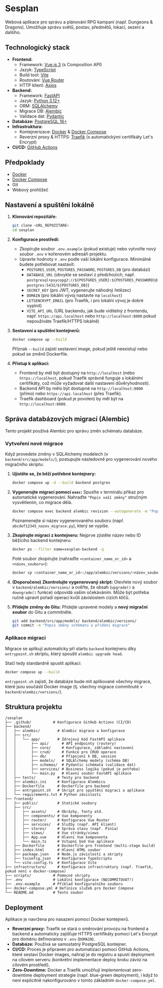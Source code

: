 # Sesplan

Webová aplikace pro správu a plánování RPG kampaní (např. Dungeons & Dragons). Umožňuje správu světů, postav, předmětů, lokací, sezení a dalšího.

## Technologický stack

*   **Frontend:**
    *   Framework: [Vue.js 3](https://vuejs.org/) (s Composition API)
    *   Jazyk: [TypeScript](https://www.typescriptlang.org/)
    *   Build tool: [Vite](https://vitejs.dev/)
    *   Routování: [Vue Router](https://router.vuejs.org/)
    *   HTTP klient: [Axios](https://axios-http.com/)
*   **Backend:**
    *   Framework: [FastAPI](https://fastapi.tiangolo.com/)
    *   Jazyk: [Python 3.12+](https://www.python.org/)
    *   ORM: [SQLAlchemy](https://www.sqlalchemy.org/)
    *   Migrace DB: [Alembic](https://alembic.sqlalchemy.org/)
    *   Validace dat: [Pydantic](https://docs.pydantic.dev/)
*   **Databáze:** [PostgreSQL 16+](https://www.postgresql.org/)
*   **Infrastruktura:**
    *   Kontejnerizace: [Docker](https://www.docker.com/) & [Docker Compose](https://docs.docker.com/compose/)
    *   Reverzní proxy & HTTPS: [Traefik](https://traefik.io/traefik/) (s automatickými certifikáty Let's Encrypt)
*   **CI/CD:** [GitHub Actions](https://github.com/features/actions)

## Předpoklady

*   [Docker](https://docs.docker.com/get-docker/)
*   [Docker Compose](https://docs.docker.com/compose/install/)
*   Git
*   Webový prohlížeč

## Nastavení a spuštění lokálně

1.  **Klonování repozitáře:**
    ```bash
    git clone <URL_REPOZITARE>
    cd sesplan
    ```

2.  **Konfigurace prostředí:**
    *   Zkopírujte soubor `.env.example` (pokud existuje) nebo vytvořte nový soubor `.env` v kořenovém adresáři projektu.
    *   Upravte hodnoty v `.env` podle vaší lokální konfigurace. Minimálně budete potřebovat nastavit:
        *   `POSTGRES_USER`, `POSTGRES_PASSWORD`, `POSTGRES_DB` (pro databázi)
        *   `DATABASE_URL` (obvykle se sestaví z předchozích, např. `postgresql+psycopg2://${POSTGRES_USER}:${POSTGRES_PASSWORD}@postgres:5432/${POSTGRES_DB}`)
        *   `SECRET_KEY` (pro JWT, vygenerujte náhodný řetězec)
        *   `DOMAIN` (pro lokální vývoj nastavte na `localhost`)
        *   `LETSENCRYPT_EMAIL` (pro Traefik, i pro lokální vývoj je dobré vyplnit)
        *   `VITE_API_URL` (URL backendu, jak bude viditelný z frontendu, např. `https://api.localhost` nebo `http://localhost:8000` pokud nepoužíváte Traefik/HTTPS lokálně)

3.  **Sestavení a spuštění kontejnerů:**
    ```bash
    docker compose up --build
    ```
    Příznak `--build` zajistí sestavení image, pokud ještě neexistují nebo pokud se změnil Dockerfile.

4.  **Přístup k aplikaci:**
    *   Frontend by měl být dostupný na `http://localhost` (nebo `https://localhost`, pokud Traefik správně funguje s lokálními certifikáty, což může vyžadovat další nastavení důvěryhodnosti).
    *   Backend API by mělo být dostupné na `http://localhost:8000` (přímo) nebo `https://api.localhost` (přes Traefik).
    *   Traefik dashboard (pokud je povolen) by měl být na `http://localhost:8080`.

## Správa databázových migrací (Alembic)

Tento projekt používá Alembic pro správu změn schématu databáze.

### Vytvoření nové migrace

Když provedete změny v SQLAlchemy modelech (v `backend/src/app/models/`), postupujte následovně pro vygenerování nového migračního skriptu:

1.  **Ujistěte se, že běží potřebné kontejnery:**
    ```bash
    docker compose up -d --build backend postgres
    ```

2.  **Vygenerujte migraci pomocí `exec`:**
    Spusťte v terminálu příkaz pro automatické vygenerování. Nahraďte `"Popis vaší změny"` stručným vysvětlením, co migrace dělá.
    ```bash
    docker compose exec backend alembic revision --autogenerate -m "Popis vaší změny"
    ```
    Poznamenejte si název vygenerovaného souboru (např. `abcdef12345_nazev_migrace.py`), který se vypíše.

3.  **Zkopírujte migraci z kontejneru:**
    Nejprve zjistěte název nebo ID běžícího backend kontejneru:
    ```bash
    docker ps --filter name=sesplan-backend -q
    ```
    Poté soubor zkopírujte (nahraďte `<container_name_or_id>` a `<název_souboru>`):
    ```bash
    docker cp <container_name_or_id>:/app/alembic/versions/<název_souboru>.py backend/alembic/versions/
    ```

4.  **(Doporučeno)** **Zkontrolujte vygenerovaný skript:**
    Otevřete nový soubor v `backend/alembic/versions/` a ověřte, že obsah (`upgrade()` a `downgrade()` funkce) odpovídá vašim očekáváním. Může být potřeba ručně upravit pořadí operací kvůli závislostem cizích klíčů.

5.  **Přidejte změny do Gitu:**
    Přidejte upravené modely a **nový migrační soubor** do Gitu a commitněte.
    ```bash
    git add backend/src/app/models/ backend/alembic/versions/
    git commit -m "Popis změny schématu a přidání migrace"
    ```

### Aplikace migrací

Migrace se aplikují automaticky při startu `backend` kontejneru díky `entrypoint.sh` skriptu, který spouští `alembic upgrade head`.

Stačí tedy standardně spustit aplikaci:

```bash
docker compose up --build
```

`entrypoint.sh` zajistí, že databáze bude mít aplikované všechny migrace, které jsou součástí Docker image (tj. všechny migrace commitnuté v `backend/alembic/versions/`).

## Struktura projektu

```
/sesplan
├── .github/          # Konfigurace GitHub Actions (CI/CD)
├── backend/
│   ├── alembic/        # Alembic migrace a konfigurace
│   ├── src/
│   │   └── app/        # Zdrojový kód FastAPI aplikace
│   │       ├── api/      # API endpointy (routery)
│   │       ├── core/     # Konfigurace, základní nastavení
│   │       ├── crud/     # Funkce pro CRUD operace
│   │       ├── db/       # Připojení k DB, session
│   │       ├── models/   # SQLAlchemy modely (schéma DB)
│   │       ├── schemas/  # Pydantic schémata (validace dat)
│   │       ├── services/ # Business logika (pokud je potřeba)
│   │       └── main.py   # Hlavní soubor FastAPI aplikace
│   ├── tests/          # Testy pro backend
│   ├── alembic.ini     # Konfigurace Alembicu
│   ├── Dockerfile      # Dockerfile pro backend
│   ├── entrypoint.sh   # Skript pro spuštění migrací a aplikace
│   └── requirements.txt # Python závislosti
├── frontend/
│   ├── public/         # Statické soubory
│   ├── src/
│   │   ├── assets/     # Obrázky, fonty atd.
│   │   ├── components/ # Vue komponenty
│   │   ├── router/     # Konfigurace Vue Router
│   │   ├── services/   # Služby (např. API klient)
│   │   ├── stores/     # Správa stavu (např. Pinia)
│   │   ├── views/      # Vue stránky/views
│   │   ├── App.vue     # Hlavní Vue komponenta
│   │   └── main.ts     # Vstupní bod Vue aplikace
│   ├── Dockerfile      # Dockerfile pro frontend (multi-stage build)
│   ├── index.html      # Hlavní HTML soubor
│   ├── package.json    # Node.js závislosti a skripty
│   ├── tsconfig.json   # Konfigurace TypeScriptu
│   └── vite.config.ts  # Konfigurace Vite
├── infrastructure/     # Konfigurace infrastruktury (např. Traefik, pokud není v docker-compose)
├── scripts/          # Pomocné skripty
├── .env              # Lokální konfigurace (NECOMMITOVAT!)
├── .env.example      # Příklad konfiguračního souboru
├── docker-compose.yml # Definice služeb pro Docker Compose
└── README.md         # Tento soubor
```

## Deployment

Aplikace je navržena pro nasazení pomocí Docker kontejnerů.

*   **Reverzní proxy:** Traefik se stará o směrování provozu na frontend a backend a automaticky zajišťuje HTTPS certifikáty pomocí Let's Encrypt pro doménu definovanou v `.env` (`DOMAIN`).
*   **Databáze:** Používá se samostatný PostgreSQL kontejner.
*   **CI/CD:** Proces je připraven pro automatizaci pomocí GitHub Actions, které sestaví Docker images, nahrají je do registru a spustí deployment na cílovém serveru (konkrétní implementace deploy kroku závisí na cílovém prostředí).
*   **Zero-Downtime:** Docker a Traefik umožňují implementovat zero-downtime deployment strategie (např. blue-green deployment), i když to není explicitně nakonfigurováno v tomto základním `docker-compose.yml`.
